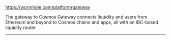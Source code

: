 https://wormhole.com/platform/gateway

The gateway to Cosmos
Gateway connects liquidity and users from Ethereum and beyond to Cosmos chains and apps, all with an IBC-based liquidity router.

---------
